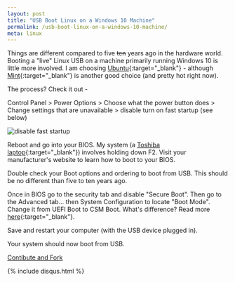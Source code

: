 ```yaml
---
layout: post
title: "USB Boot Linux on a Windows 10 Machine"
permalink: /usb-boot-linux-on-a-windows-10-machine/
meta: linux
---
```

Things are different compared to five ~~ten~~ years ago in the hardware world.  Booting a "live" Linux USB on a machine primarily running Windows 10 is little more involved.  I am choosing [Ubuntu](http://www.ubuntu.com){:target="_blank"} - although [Mint](http://linuxmint.com){:target="_blank"} is another good choice (and pretty hot right now).

The process?  Check it out -

Control Panel > Power Options > Choose what the power button does >  Change settings that are unavailable > disable turn on fast startup (see below)

![disable fast startup](http://abe90238e3b628565257-c47b312812e6878374960f5d0b7661c9.r73.cf1.rackcdn.com/usb-boot.PNG)

Reboot and go into your BIOS.  My system (a [Toshiba laptop](http://www.toshiba.com/){:target="_blank"}) involves holding down F2.  Visit your manufacturer's website to learn how to boot to your BIOS.

Double check your Boot options and ordering to boot from USB.  This should be no different than five to ten years ago.

Once in BIOS go to the security tab and disable "Secure Boot".  Then go to the Advanced tab... then System Configuration to locate "Boot Mode".  Change it from UEFI Boot to CSM Boot.  What's difference?  Read more [here](http://superuser.com/questions/496026/what-is-the-difference-in-boot-with-bios-and-boot-with-uefi){:target="_blank"}.

Save and restart your computer (with the USB device plugged in).

Your system should now boot from USB.

<a href="{{ site.post_source_root }}2015-11-10-usb-boot-linux-on-a-windows-10-machine.markdown" target="_blank">Contibute and Fork</a>

{% include disqus.html %}

